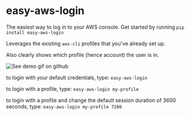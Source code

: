 # easy-aws-login
The easiest way to log in to your AWS console. Get started by running `pip install easy-aws-login`

Leverages the existing `aws-cli` profiles that you've already set up.

Also clearly shows which profile (hence account) the user is in.

![See demo gif on github](https://raw.githubusercontent.com/jeshan/botostubs/master/screenshot1.png)


to login with your default credentials, type:
`easy-aws-login`


to login with a profile, type:
`easy-aws-login my-profile`


to login with a profile and change the default session duration of 3600 seconds, type:
`easy-aws-login my-profile 7200`
